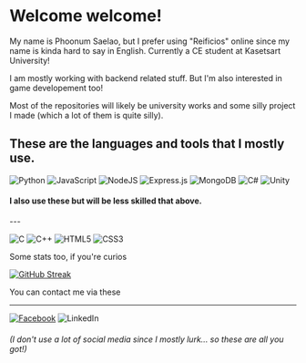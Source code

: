 <h1> 
    Welcome welcome!
</h1>

My name is Phoonum Saelao, but I prefer using "Reificios" online since my name is kinda hard to say in English.
Currently a CE student at Kasetsart University!

I am mostly working with backend related stuff. But I'm also interested in game developement too!

Most of the repositories will likely be university works and some silly project I made (which a lot of them is quite silly).

<h2>
These are the languages and tools that I mostly use.
</h2>

![Python](https://img.shields.io/badge/python-3670A0?style=for-the-badge&logo=python&logoColor=ffdd54)
![JavaScript](https://img.shields.io/badge/javascript-%23323330.svg?style=for-the-badge&logo=javascript&logoColor=%23F7DF1E)
![NodeJS](https://img.shields.io/badge/node.js-6DA55F?style=for-the-badge&logo=node.js&logoColor=white)
![Express.js](https://img.shields.io/badge/express.js-%23404d59.svg?style=for-the-badge&logo=express&logoColor=%2361DAFB)
![MongoDB](https://img.shields.io/badge/MongoDB-%234ea94b.svg?style=for-the-badge&logo=mongodb&logoColor=white)
![C#](https://img.shields.io/badge/c%23-%23239120.svg?style=for-the-badge&logo=c-sharp&logoColor=white)
![Unity](https://img.shields.io/badge/unity-%23000000.svg?style=for-the-badge&logo=unity&logoColor=white)
<h4>
I also use these but will be less skilled that above.
</h4>
---

![C](https://img.shields.io/badge/c-%2300599C.svg?style=for-the-badge&logo=c&logoColor=white)
![C++](https://img.shields.io/badge/c++-%2300599C.svg?style=for-the-badge&logo=c%2B%2B&logoColor=white)
![HTML5](https://img.shields.io/badge/html5-%23E34F26.svg?style=for-the-badge&logo=html5&logoColor=white)
![CSS3](https://img.shields.io/badge/css3-%231572B6.svg?style=for-the-badge&logo=css3&logoColor=white)

Some stats too, if you're curios

[![GitHub Streak](https://github-readme-streak-stats.herokuapp.com?user=Reificios&theme=tokyonight&hide_border=true&date_format=j%20M%5B%20Y%5D)](https://git.io/streak-stats)

You can contact me via these

---
[![Facebook](https://img.shields.io/badge/Facebook-%231877F2.svg?style=for-the-badge&logo=Facebook&logoColor=white)](https://www.facebook.com/Reificios/)
![LinkedIn](https://img.shields.io/badge/linkedin-%230077B5.svg?style=for-the-badge&logo=linkedin&logoColor=white)
<h6>
(I don't use a lot of social media since I mostly lurk... so these are all you got!)
</h6>